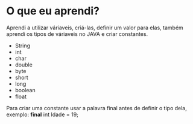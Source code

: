 <h1>O que eu aprendi?</h1>
<p>Aprendi a utilizar váriaveis, criá-las, definir um valor para elas, também aprendi os tipos de váriaveis no JAVA e criar constantes.</p>
<ul>
    <li>String</li>
    <li>int</li>
    <li>char</li>
    <li>double</li>
    <li>byte</li>
    <li>short</li>
    <li>long</li>
    <li>boolean</li>
    <li>float</li>
</ul>
<p>Para criar uma constante usar a palavra <stong>final</stong> antes de definir o tipo dela, exemplo: <strong>final</strong> int Idade = 19;</p>

